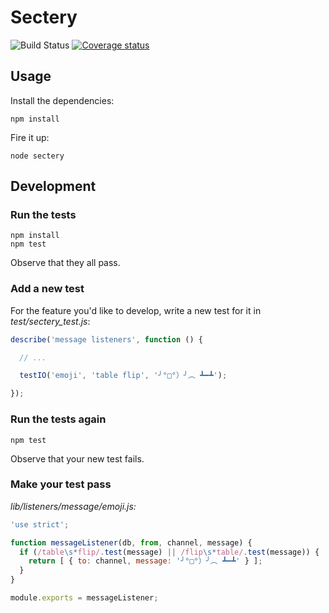# Sectery

![Build Status](https://github.com/earldouglas/sectery/workflows/build/badge.svg)
[![Coverage status][coveralls-badge]][coveralls]

[coveralls-badge]: https://coveralls.io/repos/github/earldouglas/sectery/badge.svg
[coveralls]: https://coveralls.io/github/earldouglas/sectery

## Usage

Install the dependencies:

```
npm install
```

Fire it up:

```
node sectery
```

## Development

### Run the tests

```
npm install
npm test
```

Observe that they all pass.

### Add a new test

For the feature you'd like to develop, write a new test for it in
*test/sectery_test.js*:

```javascript
describe('message listeners', function () {

  // ...

  testIO('emoji', 'table flip', '╯°□°）╯︵ ┻━┻');

});
```

### Run the tests again

```
npm test
```

Observe that your new test fails.

### Make your test pass

*lib/listeners/message/emoji.js:*

```javascript
'use strict';

function messageListener(db, from, channel, message) {
  if (/table\s*flip/.test(message) || /flip\s*table/.test(message)) {
    return [ { to: channel, message: '╯°□°）╯︵ ┻━┻' } ];
  }
}

module.exports = messageListener;
```
